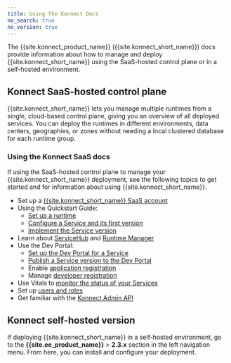 ```yaml
---
title: Using the Konnect Docs
no_search: true
no_version: true
---
```


The {{site.konnect_product_name}} ({{site.konnect_short_name}}) docs provide
information about how to manage and deploy {{site.konnect_short_name}} using
the SaaS-hosted control plane or in a self-hosted environment.

## Konnect SaaS-hosted control plane
{{site.konnect_short_name}} lets you manage multiple runtimes from a
single, cloud-based control plane, giving you an overview of all deployed
services. You can deploy the runtimes in different environments, data
centers, geographies, or zones without needing a local clustered database for
each runtime group.

### Using the Konnect SaaS docs
If using the SaaS-hosted control plane to manage your
{{site.konnect_short_name}} deployment, see the
following topics to get started and for information about using
{{site.konnect_short_name}}.

* Set up a [{{site.konnect_short_name}} SaaS account](/konnect/access-account)
* Using the Quickstart Guide:
  * [Set up a runtime](/konnect/getting-started/configure-runtime)
  * [Configure a Service and its first version](/konnect/getting-started/configure-service)
  * [Implement the Service version](/konnect/getting-started/implement-service)
* Learn about [ServiceHub](/konnect/service-hub) and [Runtime Manager](/konnect/runtime-manager)
* Use the Dev Portal:
  * [Set up the Dev Portal for a Service](/konnect/service-hub/dev-portal/service-documentation)
  * [Publish a Service version to the Dev Portal](/konnect/service-hub/dev-portal/publish)
  * Enable [application registration](/konnect/dev-portal/administrators/app-registration/enable-app-reg)
  * Manage [developer registration](/konnect/dev-portal/administrators/manage-devs)
* Use Vitals to [monitor the status of your Services](/konnect/vitals)
* Set up [users and roles](/konnect/reference/org-management)
* Get familiar with the [Konnect Admin API](/konnect/reference/konnect-api)

## Konnect self-hosted version
If deploying {{site.konnect_short_name}} in a self-hosted environment, go to
the **{{site.ee_product_name}}** > **2.3.x** section in the left navigation
menu. From here, you can install and configure your deployment.
